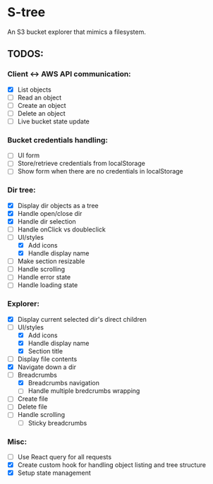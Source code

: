 # S-tree

An S3 bucket explorer that mimics a filesystem.

## TODOS:

### Client <-> AWS API communication:

-   [x] List objects
-   [ ] Read an object
-   [ ] Create an object
-   [ ] Delete an object
-   [ ] Live bucket state update

### Bucket credentials handling:

-   [ ] UI form
-   [ ] Store/retrieve credentials from localStorage
-   [ ] Show form when there are no credentials in localStorage

### Dir tree:

-   [x] Display dir objects as a tree
-   [x] Handle open/close dir
-   [x] Handle dir selection
-   [ ] Handle onClick vs doubleclick
-   [ ] UI/styles
    -   [x] Add icons
    -   [x] Handle display name
-   [ ] Make section resizable
-   [ ] Handle scrolling
-   [ ] Handle error state
-   [ ] Handle loading state

### Explorer:

-   [x] Display current selected dir's direct children
-   [ ] UI/styles
    -   [x] Add icons
    -   [x] Handle display name
    -   [x] Section title
-   [ ] Display file contents
-   [x] Navigate down a dir
-   [ ] Breadcrumbs
    -   [x] Breadcrumbs navigation
    -   [ ] Handle multiple bredcrumbs wrapping
-   [ ] Create file
-   [ ] Delete file
-   [ ] Handle scrolling
    -   [ ] Sticky breadcrumbs

### Misc:

-   [ ] Use React query for all requests
-   [x] Create custom hook for handling object listing and tree structure
-   [x] Setup state management
